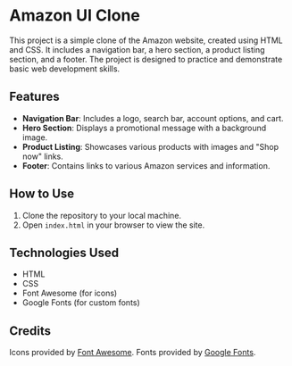 # Amazon UI Clone

This project is a simple clone of the Amazon website, created using HTML and CSS. It includes a navigation bar, a hero section, a product listing section, and a footer. The project is designed to practice and demonstrate basic web development skills.

## Features

- **Navigation Bar**: Includes a logo, search bar, account options, and cart.
- **Hero Section**: Displays a promotional message with a background image.
- **Product Listing**: Showcases various products with images and "Shop now" links.
- **Footer**: Contains links to various Amazon services and information.

## How to Use

1. Clone the repository to your local machine.
2. Open `index.html` in your browser to view the site.

## Technologies Used

- HTML
- CSS
- Font Awesome (for icons)
- Google Fonts (for custom fonts)

## Credits

Icons provided by [Font Awesome](https://fontawesome.com/). Fonts provided by [Google Fonts](https://fonts.google.com/).

